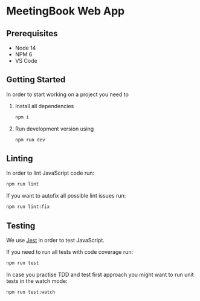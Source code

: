 # MeetingBook Web App

## Prerequisites

- Node 14
- NPM 6
- VS Code

## Getting Started

In order to start working on a project you need to

1. Install all dependencies
   ```bash
   npm i
   ```
1. Run development version using
   ```bash
   npm run dev
   ```

## Linting

In order to lint JavaScript code run:

```bash
npm run lint
```

If you want to autofix all possible lint issues run:

```bash
npm run lint:fix
```

## Testing

We use [Jest](https://jestjs.io/) in order to test JavaScript.

If you need to run all tests with code coverage run:

```bash
npm run test
```

In case you practise TDD and test first approach you might want to run unit tests
in the watch mode:

```bash
npm run test:watch
```

